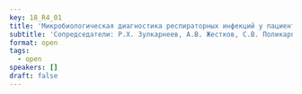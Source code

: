 ```yaml
---
key: 18_R4_01
title: 'Микробиологическая диагностика респираторных инфекций у пациентов с муковисцидозом и нарушениями иммунитета'
subtitle: 'Сопредседатели: Р.Х. Зулкарнеев, А.В. Жестков, С.В. Поликарпова, Ю.В. Борзова'
format: open
tags:
  - open
speakers: []
draft: false
---
```

